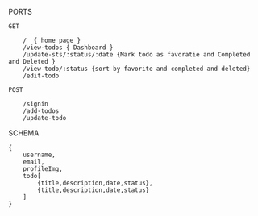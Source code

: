 PORTS

    GET

        /  { home page }
        /view-todos { Dashboard }
        /update-sts/:status/:date {Mark todo as favoratie and Completed and Deleted }
        /view-todo/:status {sort by favorite and completed and deleted}
        /edit-todo

    POST 

        /signin
        /add-todos
        /update-todo

SCHEMA

    {
        username,
        email,
        profileImg,
        todo[
            {title,description,date,status},
            {title,description,date,status}
        ]
    }